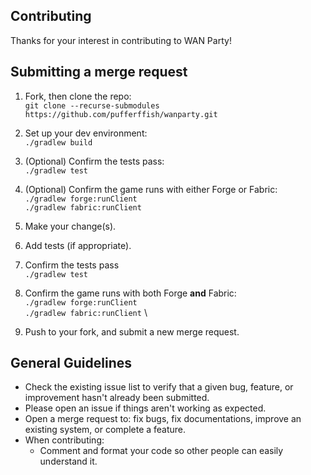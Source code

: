 ## Contributing

Thanks for your interest in contributing to WAN Party!

## Submitting a merge request

1. Fork, then clone the repo: \
`git clone --recurse-submodules https://github.com/pufferffish/wanparty.git`

2. Set up your dev environment: \
`./gradlew build`

3. (Optional) Confirm the tests pass: \
`./gradlew test`

4. (Optional) Confirm the game runs with either Forge or Fabric: \
`./gradlew forge:runClient` \
`./gradlew fabric:runClient`

5. Make your change(s). 
6. Add tests (if appropriate). 

7. Confirm the tests pass \
`./gradlew test`

8. Confirm the game runs with both Forge **and** Fabric: \
`./gradlew forge:runClient` \
`./gradlew fabric:runClient` \

9. Push to your fork, and submit a new merge request.



## General Guidelines

* Check the existing issue list to verify that a given bug, feature, or improvement hasn't already been submitted.
* Please open an issue if things aren't working as expected.
* Open a merge request to: fix bugs, fix documentations, improve an existing system, or complete a feature.
* When contributing:
  * Comment and format your code so other people can easily understand it.

